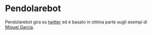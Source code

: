 # Pendolarebot

Pendolarebot gira su [twitter](https://twitter.com/pendolarebot) ed è basato in ottima parte sugli esempi di [Miguel Garcia](https://realpython.com/twitter-bot-python-tweepy/).
